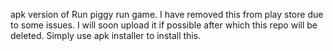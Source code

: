 apk version of Run piggy run game. I have removed this from play store due to some issues. I will soon upload it if possible after which this repo will be deleted. Simply use apk installer to install this.
